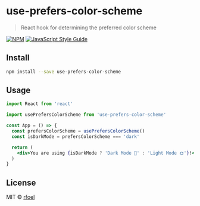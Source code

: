 # use-prefers-color-scheme

> React hook for determining the preferred color scheme

[![NPM](https://img.shields.io/npm/v/use-prefers-color-scheme.svg)](https://www.npmjs.com/package/use-prefers-color-scheme)
[![JavaScript Style Guide](https://img.shields.io/badge/code_style-standard-brightgreen.svg)](https://standardjs.com)

## Install

```bash
npm install --save use-prefers-color-scheme
```

## Usage

```jsx
import React from 'react'

import usePrefersColorScheme from 'use-prefers-color-scheme'

const App = () => {
  const prefersColorScheme = usePrefersColorScheme()
  const isDarkMode = prefersColorScheme === 'dark'

  return (
    <div>You are using {isDarkMode ? 'Dark Mode 🌚' : 'Light Mode 🌞'}!</div>
  )
}
```

## License

MIT © [rfoel](https://github.com/rfoel)
